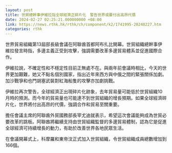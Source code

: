 ```yaml
---
layout: post
title: 世貿總幹事伊維拉指全球經濟正碎片化　警告世界或要付出高昂代價
date: 2024-02-27 02:25:21.000000000 +08:00
link: https://news.rthk.hk/rthk/ch/component/k2/1741995-20240227.htm
categories: rthk
---
```


世界貿易組織第13屆部長級會議在阿聯酋首都阿布扎比開幕。世貿組織總幹事伊維拉發言時指，多邊主義正受到攻擊，強調需要改革多邊貿易體系並促進國際合作。

伊維拉說，不確定性和不穩定性目前正無處不在。與兩年前會議時相比，今天的世界更加艱難，她又不點名個別國家，指出近年來西方與中俄之間的緊張關係加劇。加沙戰爭和也門胡塞武裝對紅海船隻的攻擊亦加劇挑戰。

伊維拉再次警告，全球經濟正出現碎片化跡象，去年貿易量可能低於世貿組織10月時的預測。而今年的貿易量也可能達不到世貿組織的增長預期。如果全球經濟碎片化，世界將付出高昂的代價，強調合作和貿易至關重要。

擔任會議主席的阿聯酋外貿國務部長宰尤迪就表示，希望這次會議能夠成為世貿必要改革的跳板。阿聯酋將繼續支持由世貿組織監督的多邊貿易體制，認為它是促進全球經濟可持續增長的動力，有助於改善世界各地民眾生活。

在會議開幕式上，科摩羅和東帝汶正式加入世貿組織，令世貿組織成員總數增加到166個。

